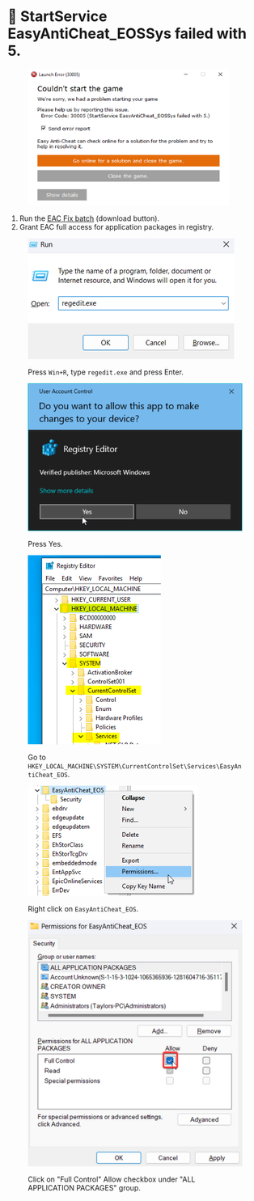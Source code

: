 # 🔘 StartService EasyAntiCheat\_EOSSys failed with 5.

<figure><img src="../.gitbook/assets/eossysfailedwith5.png" alt="" width="398"><figcaption></figcaption></figure>

1. Run the [EAC Fix batch](https://github.com/livingflore/BattleBitEACFix) (download button).
2. Grant EAC full access for application packages in registry.

<figure><img src="../.gitbook/assets/runregedit.png" alt=""><figcaption><p>Press <code>Win+R</code>, type <code>regedit.exe</code> and press Enter.</p></figcaption></figure>

<figure><img src="../.gitbook/assets/uacregistry.png" alt=""><figcaption><p>Press Yes.</p></figcaption></figure>

<figure><img src="../.gitbook/assets/registrypath.png" alt=""><figcaption><p>Go to <code>HKEY_LOCAL_MACHINE\SYSTEM\CurrentControlSet\Services\EasyAntiCheat_EOS</code>.</p></figcaption></figure>

<figure><img src="../.gitbook/assets/permissions.png" alt=""><figcaption><p>Right click on <code>EasyAntiCheat_EOS</code>.</p></figcaption></figure>

<figure><img src="../.gitbook/assets/grantallapp.png" alt=""><figcaption><p>Click on "Full Control" Allow checkbox under "ALL APPLICATION PACKAGES" group.</p></figcaption></figure>
